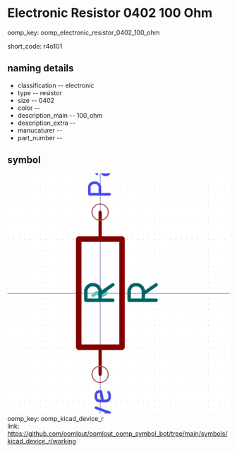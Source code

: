 # Electronic Resistor 0402 100 Ohm
oomp_key: oomp_electronic_resistor_0402_100_ohm  

short_code: r4o101
## naming details
* classification -- electronic
* type -- resistor
* size -- 0402
* color -- 
* description_main -- 100_ohm
* description_extra -- 
* manucaturer -- 
* part_number -- 



## symbol

![](symbol/0/working/working_600.png)  
oomp_key: oomp_kicad_device_r  
link: https://github.com/oomlout/oomlout_oomp_symbol_bot/tree/main/symbols/kicad_device_r/working  

